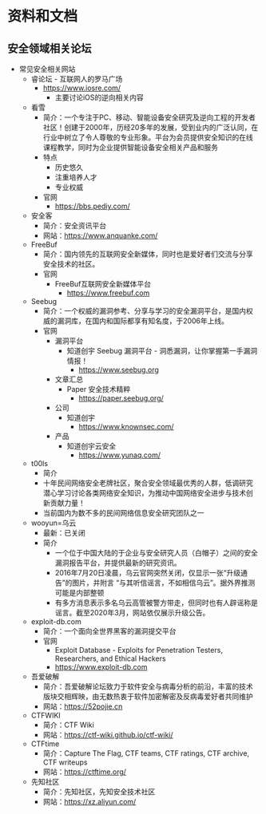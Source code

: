 # 资料和文档

## 安全领域相关论坛

* 常见安全相关网站
  * 睿论坛 - 互联网人的罗马广场
    * https://www.iosre.com/
      * 主要讨论iOS的逆向相关内容
  * 看雪
    * 简介：一个专注于PC、移动、智能设备安全研究及逆向工程的开发者社区！创建于2000年，历经20多年的发展，受到业内的广泛认同，在行业中树立了令人尊敬的专业形象。平台为会员提供安全知识的在线课程教学，同时为企业提供智能设备安全相关产品和服务
    * 特点
      * 历史悠久
      * 注重培养人才
      * 专业权威
    * 官网
      * https://bbs.pediy.com/
  * 安全客
    * 简介：安全资讯平台
    * 网站：https://www.anquanke.com/
  * FreeBuf
    * 简介：国内领先的互联网安全新媒体，同时也是爱好者们交流与分享安全技术的社区。
    * 官网
      * FreeBuf互联网安全新媒体平台
        * https://www.freebuf.com
  * Seebug
    * 简介：一个权威的漏洞参考、分享与学习的安全漏洞平台，是国内权威的漏洞库，在国内和国际都享有知名度，于2006年上线。
    * 官网
      * 漏洞平台
        * 知道创宇 Seebug 漏洞平台 - 洞悉漏洞，让你掌握第一手漏洞情报！
          * https://www.seebug.org
      * 文章汇总
        * Paper 安全技术精粹
          * https://paper.seebug.org/
      * 公司
        * 知道创宇
          * https://www.knownsec.com/
      * 产品
        * 知道创宇云安全
          * https://www.yunaq.com/
  * t00ls
    * 简介
     * 十年民间网络安全老牌社区，聚合安全领域最优秀的人群，低调研究潜心学习讨论各类网络安全知识，为推动中国网络安全进步与技术创新贡献力量！
     * 当前国内为数不多的民间网络信息安全研究团队之一
  * wooyun=乌云
    * 最新：已关闭
    * 简介
      * 一个位于中国大陆的于企业与安全研究人员（白帽子）之间的安全漏洞报告平台，并提供最新的研究资讯。
      * 2016年7月20日凌晨，乌云官网突然关闭，仅显示一张“升级通告”的图片，并附言 “与其听信谣言，不如相信乌云”。据外界推测可能是内部整顿
      * 有多方消息表示多名乌云高管被警方带走，但同时也有人辟谣称是谣言。截至2020年3月，网站依仅展示升级公告。
  * exploit-db.com
    * 简介：一个面向全世界黑客的漏洞提交平台
    * 官网
      * Exploit Database - Exploits for Penetration Testers, Researchers, and Ethical Hackers
      * https://www.exploit-db.com
  * 吾爱破解
    * 简介：吾爱破解论坛致力于软件安全与病毒分析的前沿，丰富的技术版块交相辉映，由无数热衷于软件加密解密及反病毒爱好者共同维护
    * 网站：https://52pojie.cn
  * CTFWIKI
    * 简介：CTF Wiki
    * 网站：https://ctf-wiki.github.io/ctf-wiki/
  * CTFtime
    * 简介：Capture The Flag, CTF teams, CTF ratings, CTF archive, CTF writeups
    * 网站：https://ctftime.org/
  * 先知社区
    * 简介：先知社区，先知安全技术社区
    * 网站：https://xz.aliyun.com/
